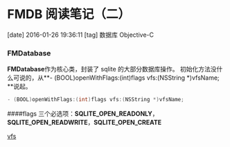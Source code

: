 # FMDB 阅读笔记（二）

[date] 2016-01-26 19:36:11
[tag] 数据库 Objective-C

### FMDatabase

**FMDatabase**作为核心类，封装了 sqlite 的大部分数据库操作。
初始化方法没什么可说的，从**- (BOOL)openWithFlags:(int)flags vfs:(NSString \*)vfsName;
**说起。

```objectivec
- (BOOL)openWithFlags:(int)flags vfs:(NSString *)vfsName;
```

####flags
三个必选项：**SQLITE_OPEN_READONLY**，**SQLITE_OPEN_READWRITE**，**SQLITE_OPEN_CREATE**

[vfs](http://www.sqlite.org/vfs.html)
